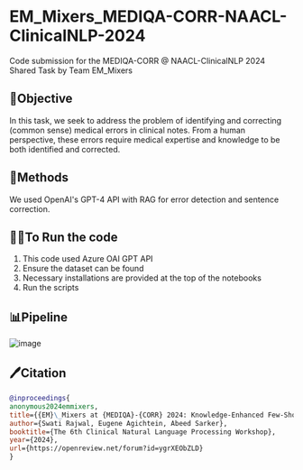 # EM_Mixers_MEDIQA-CORR-NAACL-ClinicalNLP-2024
Code submission for the MEDIQA-CORR @ NAACL-ClinicalNLP 2024 Shared Task by Team EM_Mixers

## 🎯Objective
In this task, we seek to address the problem of identifying and correcting (common sense) medical errors in clinical notes. From a human perspective, these errors require medical expertise and knowledge to be both identified and corrected. 

## 🚧Methods
We used OpenAI's GPT-4 API with RAG for error detection and sentence correction.

## 🏃‍♂️To Run the code
1. This code used Azure OAI GPT API
2. Ensure the dataset can be found
3. Necessary installations are provided at the top of the notebooks
4. Run the scripts

## 📊Pipeline
![image](https://github.com/swati-rajwal/EM_Mixers_MEDIQA-CORR-NAACL-ClinicalNLP-2024/assets/145946818/aaf14272-be3c-43b1-9ba9-7f8528a827f6)

## 🖊️Citation

```bibtex
@inproceedings{
anonymous2024emmixers,
title={{EM}\_Mixers at {MEDIQA}-{CORR} 2024: Knowledge-Enhanced Few-Shot In-Context Learning for Medical Error Detection \& Correction},
author={Swati Rajwal, Eugene Agichtein, Abeed Sarker},
booktitle={The 6th Clinical Natural Language Processing Workshop},
year={2024},
url={https://openreview.net/forum?id=ygrXEObZLD}
}
```

